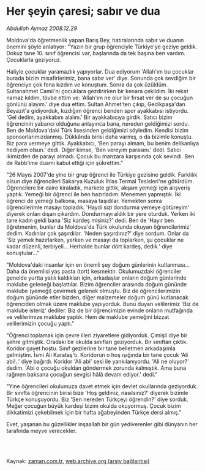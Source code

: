 # Her şeyin çaresi; sabır ve dua

*Abdullah Aymaz 2008.12.29*

<td class="columnist-detail">
<p>Moldova'da öğretmenlik yapan Barış Bey, hatıralarında sabır ve duanın önemini şöyle anlatıyor: "Yazın bir grup öğrenciyle Türkiye'ye geziye geldik. Dokuz tane 10. sınıf öğrencisi var, başlarında da tek başına ben vardım. Çocuklarla geziyoruz.</p>
<p>
<div id="haberMetinDiv">
<p> Haliyle çocuklar yaramazlık yapıyorlar. Dua ediyorum 'Allah'ım bu çocuklar burada bizim misafirlerimiz, bana sabır ver' diye. Sonunda çok sevdiğim bir öğrenciye çok fena kızdım ve konuştum. Sonra da çok üzüldüm. Sultanahmet Camii'ni çocuklara gezdirirken bir kenara çekildim. İki rekat namaz kıldım, tövbe ettim ve: 'Allah'ım ne olur bir fırsat ver de şu çocuğun gönlünü alayım.' diye dua ettim. Sultan Ahmet'ten çıkıp, Gedikpaşa'dan Beyazıt'a gidiyorduk, kızdığım öğrenci benden spor ayakkabısı istiyordu. 'Gel dedim, ayakkabını alalım.' Bir ayakkabıcıya girdik. Satıcı bizim öğrencinin yabancı olduğunu anlayınca bana, nereden geldiğimizi sordu. Ben de Moldova'daki Türk lisesinden geldiğimizi söyledim. Kendisi bizim sponsorlarımızdanmış. Dükkânda birisi daha varmış, o da bizimle konuştu. Biz para vermeye gittik. Ayakkabıcı, 'Ben parayı almam, bu benim delikanlıya hediyem olsun.' dedi. Diğer kimse, 'Ben vereyim parasını.' dedi. Satıcı ikimizden de parayı almadı. Çocuk bu manzara karşısında çok sevindi. Ben de Rabb'ime duamı kabul ettiği için şükrettim."
<p>"26 Mayıs 2007'de yine bir grup öğrenci ile Türkiye gezisine geldik. Farklılık olsun diye öğrencileri Sakarya Kuzuluk İhlas Termal Tesisleri'ne götürdüm. Öğrencilere bir daire kiraladık, markete gittik, akşam yemeği için alışveriş yaptık. Yemeği bir öğrenci ile ben hazırladım. Menemen yapmıştık. İki öğrenci de yemeği balkona, masaya taşıdılar. Yemekten sonra öğrencilerimle masayı topladık. 'Haydi sizi dondurma yemeye götüreyim' diyerek onları dışarı çıkardım. Dondurmayı aldık bir yere oturduk. Yerken iki tane kadın geldi bana 'Siz kardeş misiniz?' dedi. Ben de 'Hayır ben öğretmenim, bunlar da Moldova'da Türk okulunda okuyan öğrencilerimiz' dedim. Kadınlar çok şaşırdılar. 'Neden şaşırdınız?' diye sordum. Onlar da 'Siz yemek hazırlarken, yerken ve masayı da toplarken, şu çocuklar ne kadar düzenli, terbiyeli... Herhalde bunlar dört kardeş, dedik.' diye konuştular..."
<p>"Moldova'daki insanlar için en önemli şey doğum günlerinin kutlanması... Daha da önemlisi yaş pasta (tort) kesmektir. Okulumuzdaki öğrenciler genelde yurtta yatılı kaldıkları için, arkadaşlar onların doğum günlerinde maklube geleneği başlattılar. Bizim öğrenciler arasında doğum gününde maklube (yemeği) çevirmek gelenek olmuştu. Biz de öğrencilerimizin doğum gününde etler bizden, diğer malzemeler doğum günü kutlanacak öğrenciden olmak üzere maklube yapıyorduk. Bunu duyan velilerimiz 'Biz de maklube isteriz' dediler. Biz de bir öğrencimizin evinde onların mutfağında ve velilerimize maklube yaptık. Hem de maklube yemeğini bizzat velilerimizin çocuğu yaptı." 
<p>"Öğrenci toplamak için çevre illeri ziyaretlere gidiyorduk. Çimişli diye bir şehre gitmiştik. Oradaki bir okulda sınıfları geziyorduk. Bir sınıftan çıktık. Koridor gayet hoştu. Sınıf gezilerine bir tane belletmen arkadaşımla gelmiştim. İsmi Ali Karataş'tı. Koridorun o hoş ışığında bir tane çocuk 'Ali abi!..' diye bağırdı. Koridor 'Ali abi' sesi ile yankılanıyordu. 'Ali ne oluyor?' dedim. 'Abi o çocuğu okuldan göndermek zorunda kalmıştık. Ama buna rağmen baksana çocuğun sevgisi hâlâ devam ediyor.' dedi."
<p>"Yine öğrencileri okulumuza davet etmek için devlet okullarında geziyorduk. Bir sınıfta öğrencinin birisi bize 'Hoş geldiniz, nasılsınız?' diyerek bizimle Türkçe konuşuyordu. Biz 'Sen nereden Türkçeyi öğrendin?' diye sorduk. Meğer çocuğun büyük kardeşi bizim okulda okuyormuş. Çocuk bizim dikkatimizi çekebilmek için bir hafta ağabeyinden Türkçe dersi almış."
<p>Evet, yaşanan bu güzellikler inşaallah bir gün yediverenler gibi dünyanın her tarafında meyve verecekler. </p></p></p></p></p></p></div>
</p>


<p><br>
		 </br></p></td>

Kaynak: [zaman.com.tr](http://zaman.com.tr/yazar.do?yazino=789404), [web.archive.org (arşiv bağlantısı)](http://web.archive.org/web/20120122020048/http://www.zaman.com.tr:80/yazar.do?yazino=789404)
